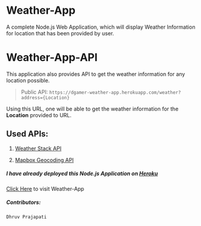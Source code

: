 # Weather-App

A complete Node.js Web Application, which will display Weather Information for location that has been provided by user.

# Weather-App-API

This application also provides API to get the weather information for any location possible.

> Public API: ```https://dgamer-weather-app.herokuapp.com/weather?address={Location}```

Using this URL, one will be able to get the weather information for the **Location** provided to URL.


## Used APIs:

1. [Weather Stack API](https://weatherstack.com/documentation)

2. [Mapbox Geocoding API](https://docs.mapbox.com/api/search/geocoding/)

##### I have already deployed this Node.js Application on [Heroku](https://www.heroku.com)
[Click Here](https://dgamer-weather-app.herokuapp.com/) to visit Weather-App

##### Contributors:
    Dhruv Prajapati